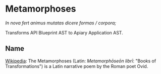 # Metamorphoses

*In nova fert animus mutatas dicere formas / corpora;*

Transforms API Blueprint AST to Apiary Application AST.

## Name

[Wikipedia](https://en.wikipedia.org/wiki/Metamorphoses): The Metamorphoses (Latin: *Metamorphōseōn librī*: "Books of Transformations") is a Latin narrative poem by the Roman poet Ovid.

